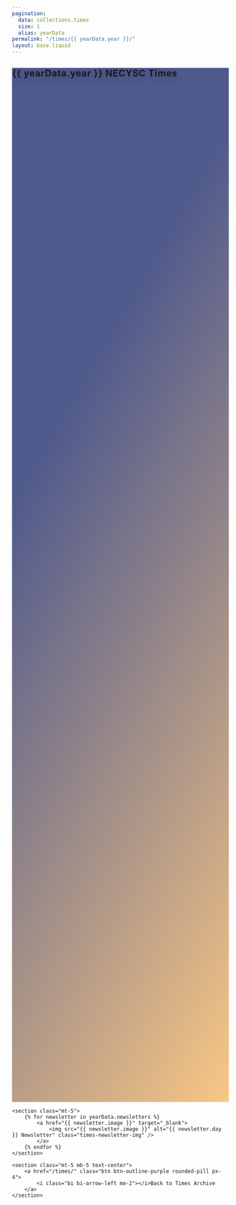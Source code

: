 ```yaml
---
pagination:
  data: collections.times
  size: 1
  alias: yearData
permalink: "/times/{{ yearData.year }}/"
layout: base.liquid
---
```


<link rel="stylesheet" href="/static/necysc_app/style.css" />
<style>
.times-newsletter-img {
    display: block;
    margin: 2rem auto;
    width: 60%;
    max-width: 1000px;
    height: auto;
    border-radius: 12px;
    box-shadow: 0 2px 16px rgba(100, 115, 255, 0.08);
    transition: box-shadow 0.2s;
}
.times-newsletter-img:hover {
    box-shadow: 0 0 32px 8px rgba(100, 115, 255, 0.18), 0 2px 8px rgba(0,0,0,0.08);
}

@media (max-width: 600px) {
.times-newsletter-img {
width: 100% !important;
max-width: 100vw !important;
margin-left: 0 !important;
margin-right: 0 !important;
}
}
</style>

<div class="container">
    <section class="w-100 position-relative overflow-hidden text-center d-flex align-items-center justify-content-center min-vh-60" style="min-height: 60vh; background: linear-gradient(120deg, #4e598c 30%, #f9c784 100%);">
    <div class="w-100">
      <h1 class="display-2 fw-bold text-white mb-3" style="text-shadow: 0 4px 24px rgba(0,0,0,0.18); letter-spacing: 0.04em;">{{ yearData.year }} NECYSC Times</h1>
    </div>
  </section>

    <section class="mt-5">
        {% for newsletter in yearData.newsletters %}
            <a href="{{ newsletter.image }}" target="_blank">
                <img src="{{ newsletter.image }}" alt="{{ newsletter.day }} Newsletter" class="times-newsletter-img" />
            </a>
        {% endfor %}
    </section>

    <section class="mt-5 mb-5 text-center">
        <a href="/times/" class="btn btn-outline-purple rounded-pill px-4">
            <i class="bi bi-arrow-left me-2"></i>Back to Times Archive
        </a>
    </section>

</div>
